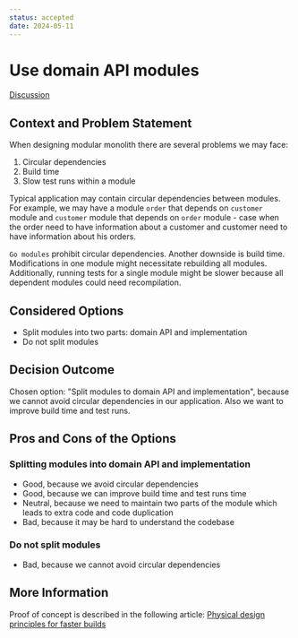 ```yaml
---
status: accepted
date: 2024-05-11
---
```

# Use domain API modules

[Discussion](https://github.com/nalkhovikleverx/GoEdu/discussions/10)

## Context and Problem Statement

When designing modular monolith there are several problems we may face:

1. Circular dependencies
2. Build time
3. Slow test runs within a module

Typical application may contain circular dependencies between modules.
For example, we may have a module `order` that depends on `customer` module and `customer` module that depends on `order` module - case when
the order need to have information about a customer and customer need to have information about his orders.

`Go modules` prohibit circular dependencies. Another downside is build time. Modifications in one module might necessitate rebuilding all modules. Additionally, running tests for a single module might be slower because all dependent modules could need recompilation.

## Considered Options

* Split modules into two parts: domain API and implementation
* Do not split modules

## Decision Outcome

Chosen option: "Split modules to domain API and implementation", because we cannot avoid circular dependencies in our application. Also we want to improve build time and test runs.

## Pros and Cons of the Options

### Splitting modules into domain API and implementation

* Good, because we avoid circular dependencies
* Good, because we can improve build time and test runs time
* Neutral, because we need to maintain two parts of the module which leads to extra code and code duplication
* Bad, because it may be hard to understand the codebase

### Do not split modules

* Bad, because we cannot avoid circular dependencies

## More Information

Proof of concept is described in the following article:
[Physical design principles for faster builds](https://microservices.io/post/architecture/2023/09/12/how-modular-can-your-monolith-go-part-4-physical-design.html)
